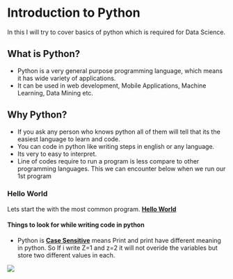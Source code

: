# Introduction to Python

In this I will try to cover basics of python which is required for Data Science.

##  What is Python?
* Python is a very general purpose programming language, which means it has wide variety of applications. 
* It can be used in web development, Mobile Applications, Machine Learning, Data Mining etc.

##  Why Python?
* If you ask any person who knows python all of them will tell that its the easiest language to learn and code.
* You can code in python like writing steps in english or any language.
* Its very to easy to interpret.
* Line of codes require to run a program is less compare to other programming languages. This we can encounter below when we run our 1st program

### Hello World
Lets start the with the most common program. **[Hello World](https://github.com/Ankit-Khule/Python/blob/master/Hello%20Word.ipynb "Hello World")**

#### Things to look for while writing code in python
* Python is **[Case Sensitive](https://github.com/Ankit-Khule/Python/blob/master/Case%20Sensitivity.ipynb "Case Sensitive")** means Print and print have different meaning in python. So If i write Z=1 and z=2 it will not overide the variables but store two different values in each.

![](file:///C:/Users/ankit.khule/Desktop/Scripts/Python/DS/Case%20Sensitive.JPG)

